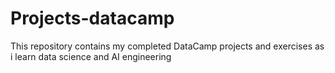 # Projects-datacamp
This repository contains my completed DataCamp projects and exercises as i learn data science and AI engineering
